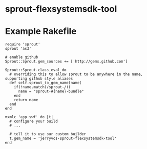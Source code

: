 sprout-flexsystemsdk-tool
=============

Example Rakefile
========
    require 'sprout'
    sprout 'as3'

    # enable github
    Sprout::Sprout.gem_sources += ['http://gems.github.com']

    Sprout::Sprout.class_eval do
      # overriding this to allow sprout to be anywhere in the name, supporting github style aliases
      def self.sprout_to_gem_name(name)
        if(!name.match(/sprout-/))
          name = "sprout-#{name}-bundle"
        end
        return name
      end
    end

    mxmlc 'app.swf' do |t|
      # configure your build
      # ...
  
      # tell it to use our custom builder
      t.gem_name = 'jerryvos-sprout-flexsystemsdk-tool'
    end
